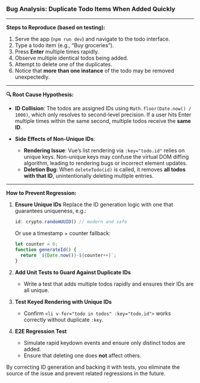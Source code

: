 ### Bug Analysis: Duplicate Todo Items When Added Quickly

---

**Steps to Reproduce (based on testing):**

1. Serve the app (`npm run dev`) and navigate to the todo interface.
2. Type a todo item (e.g., “Buy groceries”).
3. Press **Enter** multiple times rapidly.
4. Observe multiple identical todos being added.
5. Attempt to delete one of the duplicates.
6. Notice that **more than one instance** of the todo may be removed unexpectedly.

---

**🔍 Root Cause Hypothesis:**

* **ID Collision**:
  The todos are assigned IDs using `Math.floor(Date.now() / 1000)`, which only resolves to second-level precision. If a user hits Enter multiple times within the same second, multiple todos receive the **same ID**.

* **Side Effects of Non-Unique IDs**:

  * **Rendering Issue**: Vue’s list rendering via `:key="todo.id"` relies on unique keys. Non-unique keys may confuse the virtual DOM diffing algorithm, leading to rendering bugs or incorrect element updates.
  * **Deletion Bug**: When `deleteTodo(id)` is called, it removes **all todos with that ID**, unintentionally deleting multiple entries.

---

**How to Prevent Regression:**

1. **Ensure Unique IDs**
   Replace the ID generation logic with one that guarantees uniqueness, e.g.:

   ```js
   id: crypto.randomUUID() // modern and safe
   ```

   Or use a timestamp + counter fallback:

   ```js
   let counter = 0;
   function generateId() {
     return `${Date.now()}-${counter++}`;
   }
   ```

2. **Add Unit Tests to Guard Against Duplicate IDs**

   * Write a test that adds multiple todos rapidly and ensures their IDs are all unique.

3. **Test Keyed Rendering with Unique IDs**

   * Confirm `<li v-for="todo in todos" :key="todo.id">` works correctly without duplicate `:key`.

4. **E2E Regression Test**

   * Simulate rapid keydown events and ensure only distinct todos are added.
   * Ensure that deleting one does **not** affect others.

By correcting ID generation and backing it with tests, you eliminate the source of the issue and prevent related regressions in the future.
